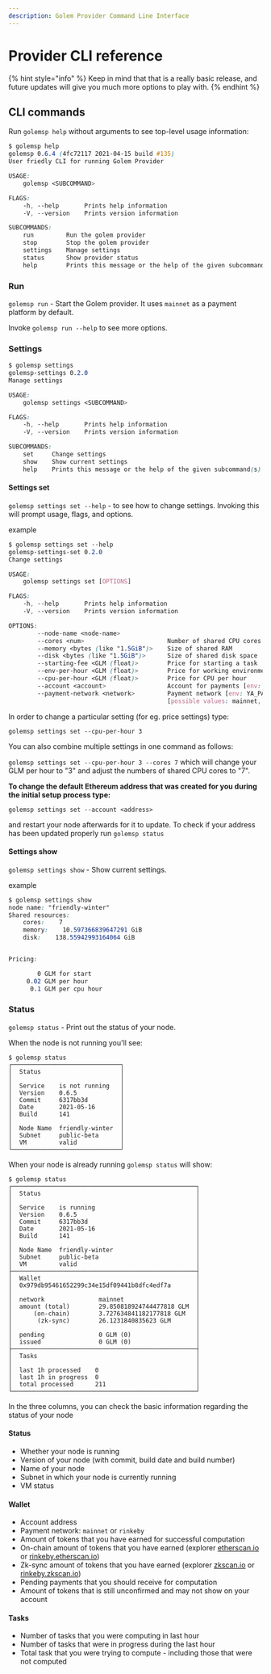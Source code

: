 ```yaml
---
description: Golem Provider Command Line Interface
---
```


# Provider CLI reference

{% hint style="info" %}
Keep in mind that that is a really basic release, and future updates will give you much more options to play with.
{% endhint %}

## CLI commands

Run `golemsp help` without arguments to see top-level usage information:

```css
$ golemsp help
golemsp 0.6.4 (4fc72117 2021-04-15 build #135)
User friedly CLI for running Golem Provider

USAGE:
    golemsp <SUBCOMMAND>

FLAGS:
    -h, --help       Prints help information
    -V, --version    Prints version information

SUBCOMMANDS:
    run         Run the golem provider
    stop        Stop the golem provider
    settings    Manage settings
    status      Show provider status
    help        Prints this message or the help of the given subcommand(s)
```

### Run

`golemsp run` - Start the Golem provider. It uses `mainnet` as a payment platform by default.

Invoke `golemsp run --help` to see more options.

### Settings

```css
$ golemsp settings
golemsp-settings 0.2.0
Manage settings

USAGE:
    golemsp settings <SUBCOMMAND>

FLAGS:
    -h, --help       Prints help information
    -V, --version    Prints version information

SUBCOMMANDS:
    set     Change settings
    show    Show current settings
    help    Prints this message or the help of the given subcommand(s)
```

#### Settings set

`golemsp settings set --help` - to see how to change settings. Invoking this will prompt usage, flags, and options.

example
```css
$ golemsp settings set --help
golemsp-settings-set 0.2.0
Change settings

USAGE:
    golemsp settings set [OPTIONS]

FLAGS:
    -h, --help       Prints help information
    -V, --version    Prints version information

OPTIONS:
        --node-name <node-name>             
        --cores <num>                       Number of shared CPU cores
        --memory <bytes (like "1.5GiB")>    Size of shared RAM
        --disk <bytes (like "1.5GiB")>      Size of shared disk space
        --starting-fee <GLM (float)>        Price for starting a task
        --env-per-hour <GLM (float)>        Price for working environment per hour
        --cpu-per-hour <GLM (float)>        Price for CPU per hour
        --account <account>                 Account for payments [env: YA_ACCOUNT=]
        --payment-network <network>         Payment network [env: YA_PAYMENT_NETWORK=]  [default: mainnet]
                                            [possible values: mainnet, rinkeby]
```

In order to change a particular setting \(for eg. price settings\) type:

`golemsp settings set --cpu-per-hour 3`

You can also combine multiple settings in one command as follows:

`golemsp settings set --cpu-per-hour 3 --cores 7` which will change your GLM per hour to "3" and adjust the numbers of shared CPU cores to "7".

**To change the default Ethereum address that was created for you during the initial setup process type:**

`golemsp settings set --account <address>`

and restart your node afterwards for it to update. To check if your address has been updated properly run `golemsp status`

#### Settings show

`golemsp settings show` - Show current settings.

example

```css
$ golemsp settings show
node name: "friendly-winter"
Shared resources:
    cores:    7
    memory:    10.597366839647291 GiB
    disk:    138.55942993164064 GiB


Pricing:

        0 GLM for start
     0.02 GLM per hour
      0.1 GLM per cpu hour
```

### Status

`golemsp status` - Print out the status of your node.

When the node is not running you'll see:

```text
$ golemsp status
┌──────────────────────────────┐
│  Status                      │
│                              │
│  Service    is not running   │
│  Version    0.6.5            │
│  Commit     6317bb3d         │
│  Date       2021-05-16       │
│  Build      141              │
│                              │
│  Node Name  friendly-winter  │
│  Subnet     public-beta      │
│  VM         valid            │
└──────────────────────────────┘
```

When your node is already running `golemsp status` will show:

```text
$ golemsp status
┌───────────────────────────────────────────────────┐
│  Status                                           │
│                                                   │
│  Service    is running                            │
│  Version    0.6.5                                 │
│  Commit     6317bb3d                              │
│  Date       2021-05-16                            │
│  Build      141                                   │
│                                                   │
│  Node Name  friendly-winter                       │
│  Subnet     public-beta                           │
│  VM         valid                                 │
├───────────────────────────────────────────────────┤
│  Wallet                                           │
│  0x979db95461652299c34e15df09441b8dfc4edf7a       │
│                                                   │
│  network               mainnet                    │
│  amount (total)        29.850818924744477818 GLM  │
│      (on-chain)        3.727634841182177818 GLM   │
│       (zk-sync)        26.1231840835623 GLM       │
│                                                   │
│  pending               0 GLM (0)                  │
│  issued                0 GLM (0)                  │
├───────────────────────────────────────────────────┤
│  Tasks                                            │
│                                                   │
│  last 1h processed    0                           │
│  last 1h in progress  0                           │
│  total processed      211                         │
└───────────────────────────────────────────────────┘
```

In the three columns, you can check the basic information regarding the status of your node

#### Status

* Whether your node is running
* Version of your node \(with commit, build date and build number\)
* Name of your node
* Subnet in which your node is currently running
* VM status

#### Wallet

* Account address
* Payment network: `mainnet` or `rinkeby`
* Amount of tokens that you have earned for successful computation
* On-chain amount of tokens that you have earned \(explorer [etherscan.io](https://etherscan.io/) or [rinkeby.etherscan.io](https://rinkeby.etherscan.io/)\)
* Zk-sync amount of tokens that you have earned \(explorer [zkscan.io](https://zkscan.io) or [rinkeby.zkscan.io](https://rinkeby.zkscan.io/)\)
* Pending payments that you should receive for computation
* Amount of tokens that is still unconfirmed and may not show on your account 

#### Tasks

* Number of tasks that you were computing in last hour
* Number of tasks that were in progress during the last hour
* Total task that you were trying to compute - including those that were not computed

